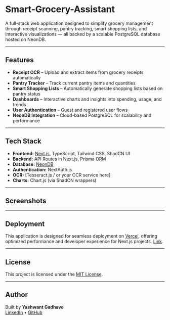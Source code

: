 # Smart-Grocery-Assistant

A full-stack web application designed to simplify grocery management through receipt scanning, pantry tracking, smart shopping lists, and interactive visualizations — all backed by a scalable PostgreSQL database hosted on NeonDB.

---

## Features

- **Receipt OCR** – Upload and extract items from grocery receipts automatically
- **Pantry Tracker** – Track current pantry items and quantities
- **Smart Shopping Lists** – Automatically generate shopping lists based on pantry status
- **Dashboards** – Interactive charts and insights into spending, usage, and trends
- **User Authentication** – Guest and registered user flows
- **NeonDB Integration** – Cloud-based PostgreSQL for scalability and performance

---

## Tech Stack

- **Frontend:** [Next.js](https://nextjs.org/), TypeScript, Tailwind CSS, ShadCN UI
- **Backend:** API Routes in Next.js, Prisma ORM
- **Database:** [NeonDB](https://neon.tech/)
- **Authentication:** NextAuth.js
- **OCR:** [Tesseract.js / or your OCR service here]
- **Charts:** Chart.js (via ShadCN wrappers)

---

## Screenshots



---

## Deployment

This application is designed for seamless deployment on [Vercel](https://vercel.com), offering optimized performance and developer experience for Next.js projects.
[Link](https://smart-grocery-assistant-sigma.vercel.app).

---

## License

This project is licensed under the [MIT License](LICENSE).

---

## Author

Built by **Yashwant Gadhave**  
[LinkedIn](https://www.linkedin.com/in/yashwantgadhave) • [GitHub](https://github.com/ygadhave)

